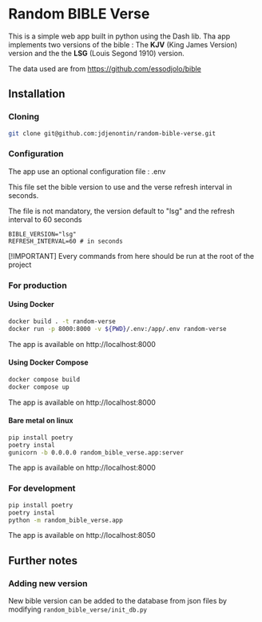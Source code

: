# Random BIBLE Verse

This is a simple web app built in python using the Dash lib.
Tha app implements two versions of the bible : The **KJV** (King James Version) version and the the **LSG** (Louis Segond 1910) version.

The data used are from https://github.com/essodjolo/bible

## Installation


### Cloning

```bash
git clone git@github.com:jdjenontin/random-bible-verse.git
```

### Configuration

The app use an optional configuration file : .env

This file set the bible version to use and the verse refresh interval in seconds.

The file is not mandatory, the version default to "lsg" and the refresh interval to 60 seconds

```text
BIBLE_VERSION="lsg"
REFRESH_INTERVAL=60 # in seconds
```
[!IMPORTANT]
Every commands from here should be run at the root of the project

### For production

#### Using Docker

```bash
docker build . -t random-verse
docker run -p 8000:8000 -v ${PWD}/.env:/app/.env random-verse 
```

The app is available on http://localhost:8000

#### Using Docker Compose

```bash
docker compose build
docker compose up
```

The app is available on http://localhost:8000

#### Bare metal on linux

```bash
pip install poetry
poetry instal
gunicorn -b 0.0.0.0 random_bible_verse.app:server
```

The app is available on http://localhost:8000

### For development

```bash
pip install poetry
poetry instal
python -m random_bible_verse.app
```

The app is available on http://localhost:8050


## Further notes

### Adding new version

New bible version can be added to the database from json files by modifying `random_bible_verse/init_db.py`